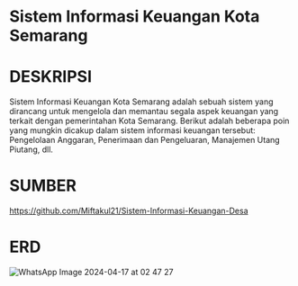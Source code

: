 # Sistem Informasi Keuangan Kota Semarang
# DESKRIPSI #
Sistem Informasi Keuangan Kota Semarang adalah sebuah sistem yang dirancang untuk mengelola dan memantau segala aspek keuangan yang terkait dengan pemerintahan Kota Semarang. Berikut adalah beberapa poin yang mungkin dicakup dalam sistem informasi keuangan tersebut: Pengelolaan Anggaran, Penerimaan dan Pengeluaran, Manajemen Utang Piutang, dll.
# SUMBER #
https://github.com/Miftakul21/Sistem-Informasi-Keuangan-Desa
# ERD #
![WhatsApp Image 2024-04-17 at 02 47 27](https://github.com/Khairunnisazhafira/SistemInformasi-Keuangan-Kota-Semarang/assets/152596345/f924f638-f89a-4b5d-96c0-b3974249b63f)

